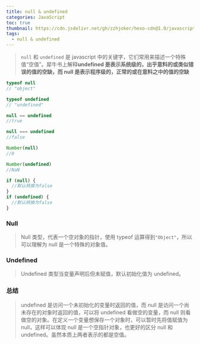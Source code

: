 ```yaml
---
title: null & undefined
categories: JavaScript
toc: true
thumbnail: https://cdn.jsdelivr.net/gh/zzhjoker/hexo-cdn@1.0/javascript/101c1aaf13caf21d5eedb918f6be2f25.jpg
tags:
  - null & undefined
---
```


> `null` 和 `undefined` 是 javascript 中的关键字，它们常用来描述一个特殊值“空值”。犀牛书上解释**undefined 是表示系统级的，出乎意料的或类似错误的值的空缺，而 null 是表示程序级的，正常的或在意料之中的值的空缺**

<!--more-->

```javascript
typeof null
// "object"

typeof undefined
// "undefined"

null == undefined
//true

null === undefined
//false

Number(null)
//0

Number(undefined)
//NaN

if (null) {
  //默认转换为false
}
if (undefined) {
  //默认转换为false
}
```

### Null

> Null 类型，代表一个空对象的指针，使用 typeof 运算得到`"Object"`，所以可以理解为 null 是一个特殊的对象值。

### Undefined

> Undefined 类型当变量声明后但未赋值，默认初始化值为 undefined。

### 总结

> undefined 是访问一个未初始化的变量时返回的值，而 null 是访问一个尚未存在的对象时返回的值，可以将 undefined 看做空的变量，而 null 则看做空的对象。在定义一个变量想保存一个对象时，可以暂时先将值赋值为 null，这样可以体现 null 是一个空指针对象，也更好的区分 null 和 undefined。虽然本质上两者表示的都是空值。
